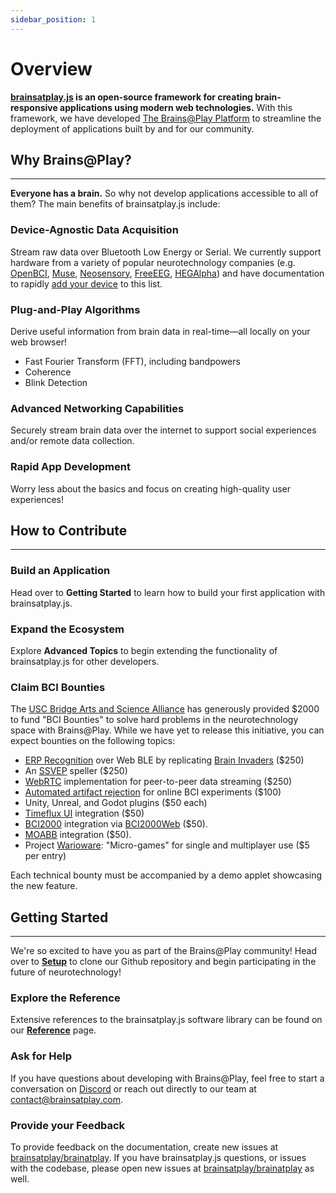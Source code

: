 ```yaml
---
sidebar_position: 1
---
```


# Overview
**[brainsatplay.js](https://github.com/brainsatplay/brainsatplay) is an open-source framework for creating brain-responsive applications using modern web technologies.** With this framework, we have developed [The Brains@Play Platform](https://app.brainsatplay.com) to streamline the deployment of applications built by and for our community.

## Why Brains@Play?
---

**Everyone has a brain.** So why not develop applications accessible to all of them? The main benefits of brainsatplay.js include:

### Device-Agnostic Data Acquisition
Stream raw data over Bluetooth Low Energy or Serial. We currently support hardware from a variety of popular neurotechnology companies (e.g. [OpenBCI](https://openbci.com/), [Muse](https://choosemuse.com/), [Neosensory](https://neosensory.com/), [FreeEEG](https://www.crowdsupply.com/neuroidss/freeeeg32), [HEGAlpha](https://www.hegalpha.com/)) and have documentation to rapidly [add your device](./advanced-topics/add-device-support) to this list.

### Plug-and-Play Algorithms
Derive useful information from brain data in real-time—all locally on your web browser!

- Fast Fourier Transform (FFT), including bandpowers
- Coherence
- Blink Detection

### Advanced Networking Capabilities
Securely stream brain data over the internet to support social experiences and/or remote data collection. 

### Rapid App Development
Worry less about the basics and focus on creating high-quality user experiences!

## How to Contribute
---

### Build an Application
Head over to **Getting Started** to learn how to build your first application with brainsatplay.js.

### Expand the Ecosystem 
Explore **Advanced Topics** to begin extending the functionality of brainsatplay.js for other developers.

### Claim BCI Bounties
The [USC Bridge Arts and Science Alliance](https://uscbasa.wixsite.com/mysite) has generously provided $2000 to fund "BCI Bounties" to solve hard problems in the neurotechnology space with Brains@Play. While we have yet to release this initiative, you can expect bounties on the following topics:

- [ERP Recognition](https://www.frontiersin.org/articles/10.3389/fnins.2017.00109/full) over Web BLE by replicating [Brain Invaders](https://arxiv.org/pdf/1409.0107.pdf) ($250)
- An [SSVEP](https://ieeexplore.ieee.org/document/8553012) speller ($250)
- [WebRTC](https://webrtc.org/) implementation for peer-to-peer data streaming ($250)
- [Automated artifact rejection](https://gitlab.ciirc.cvut.cz/open-source/rps) for online BCI experiments ($100)
- Unity, Unreal, and Godot plugins ($50 each)
- [Timeflux UI](https://github.com/timeflux/timeflux_ui) integration ($50)
- [BCI2000](https://www.bci2000.org/) integration via [BCI2000Web](https://github.com/cronelab/bci2000web) ($50).
- [MOABB](https://github.com/NeuroTechX/moabb) integration ($50).
- Project [Warioware](https://www.youtube.com/watch?v=tdyq57OCXn8): "Micro-games" for single and multiplayer use ($5 per entry)

Each technical bounty must be accompanied by a demo applet showcasing the new feature.

## Getting Started
---

We're so excited to have you as part of the Brains@Play community! Head over to [**Setup**](./getting-started/setup) to clone our Github repository and begin participating in the future of neurotechnology!

### Explore the Reference
Extensive references to the brainsatplay.js software library can be found on our [**Reference**](./reference) page.

### Ask for Help
If you have questions about developing with Brains@Play, feel free to start a conversation on [Discord](https://discord.gg/tQ8P79tw8j) or reach out directly to our team at [contact@brainsatplay.com](mailto:contact@brainsatplay.com).

### Provide your Feedback
To provide feedback on the documentation, create new issues at [brainsatplay/brainatplay](https://github.com/brainsatplay/brainsatplay). If you have brainsatplay.js questions, or issues with the codebase, please open new issues at [brainsatplay/brainatplay](https://github.com/brainsatplay/brainsatplay) as well.